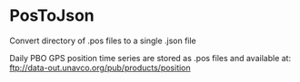 # PosToJson
Convert directory of .pos files to a single .json file

Daily PBO GPS position time series are stored as .pos files and available at: ftp://data-out.unavco.org/pub/products/position
